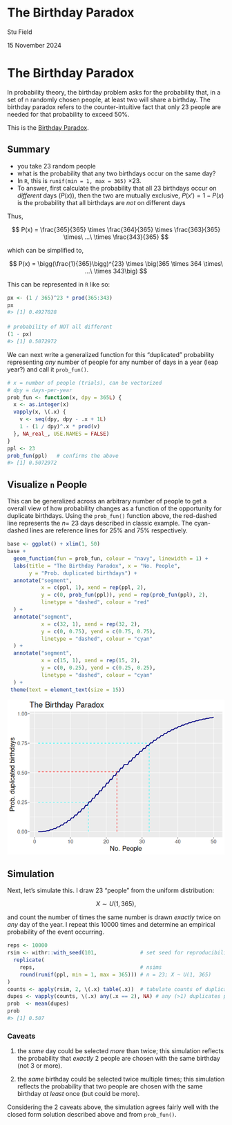 # The Birthday Paradox

Stu Field

15 November 2024

# The Birthday Paradox

In probability theory, the birthday problem asks for the probability
that, in a set of n randomly chosen people, at least two will share a
birthday. The birthday paradox refers to the counter-intuitive fact that
only 23 people are needed for that probability to exceed 50%.

This is the [Birthday
Paradox](https://en.wikipedia.org/wiki/Birthday_problem).

## Summary

- you take 23 random people
- what is the probability that any two birthdays occur on the same day?
- In `R`, this is `runif(min = 1, max = 365)` $\times 23$.
- To answer, first calculate the probability that all 23 birthdays occur
  on *different* days ($P(x)$), then the two are mutually exclusive,
  $P(x') = 1 - P(x)$ is the probability that all birthdays are *not* on
  different days

Thus,

$$
P(x) = \frac{365}{365} \times \frac{364}{365} \times \frac{363}{365} \times\ ...\ \times \frac{343}{365}
$$

which can be simplified to,

$$
P(x) = \bigg(\frac{1}{365}\bigg)^{23} \times \big(365 \times 364 \times\ ...\ \times 343\big)
$$

This can be represented in `R` like so:

``` r
px <- (1 / 365)^23 * prod(365:343)
px
#> [1] 0.4927028

# probability of NOT all different
(1 - px)
#> [1] 0.5072972
```

We can next write a generalized function for this “duplicated”
probability representing *any* number of people for any number of days
in a year (leap year?) and call it `prob_fun()`.

``` r
# x = number of people (trials), can be vectorized
# dpy = days-per-year
prob_fun <- function(x, dpy = 365L) {
  x <- as.integer(x)
  vapply(x, \(.x) {
    v <- seq(dpy, dpy - .x + 1L)
    1 - (1 / dpy)^.x * prod(v)
  }, NA_real_, USE.NAMES = FALSE)
}
ppl <- 23
prob_fun(ppl)   # confirms the above
#> [1] 0.5072972
```

## Visualize `n` People

This can be generalized across an arbitrary number of people to get a
overall view of how probability changes as a function of the opportunity
for duplicate birthdays. Using the `prob_fun()` function above, the
red-dashed line represents the $n =$ 23 days described in classic
example. The cyan-dashed lines are reference lines for 25% and 75%
respectively.

``` r
base <- ggplot() + xlim(1, 50)
base +
  geom_function(fun = prob_fun, colour = "navy", linewidth = 1) +
  labs(title = "The Birthday Paradox", x = "No. People",
       y = "Prob. duplicated birthdays") +
  annotate("segment",
           x = c(ppl, 1), xend = rep(ppl, 2),
           y = c(0, prob_fun(ppl)), yend = rep(prob_fun(ppl), 2),
           linetype = "dashed", colour = "red"
  ) +
  annotate("segment",
           x = c(32, 1), xend = rep(32, 2),
           y = c(0, 0.75), yend = c(0.75, 0.75),
           linetype = "dashed", colour = "cyan"
  ) +
  annotate("segment",
           x = c(15, 1), xend = rep(15, 2),
           y = c(0, 0.25), yend = c(0.25, 0.25),
           linetype = "dashed", colour = "cyan"
  ) +
 theme(text = element_text(size = 15))
```

![](figures/birthday-paradox-ggplot-prob-fun-1.png)

## Simulation

Next, let’s simulate this. I draw 23 “people” from the uniform
distribution:

$$
X \sim U(1, 365),
$$

and count the number of times the same number is drawn *exactly* twice
on *any* day of the year. I repeat this 10000 times and determine an
empirical probability of the event occurring.

``` r
reps <- 10000
rsim <- withr::with_seed(101,              # set seed for reproducibility
  replicate(
    reps,                                  # nsims
    round(runif(ppl, min = 1, max = 365))) # n = 23; X ~ U(1, 365)
)
counts <- apply(rsim, 2, \(.x) table(.x))  # tabulate counts of duplicate wells
dupes <- vapply(counts, \(.x) any(.x == 2), NA) # any (>1) duplicates present!
prob  <- mean(dupes)
prob
#> [1] 0.507
```

### Caveats

1.  the *same* day could be selected *more* than twice; this simulation
    reflects the probability that *exactly* 2 people are chosen with the
    same birthday (not 3 or more).

2.  the *same* birthday could be selected twice multiple times; this
    simulation reflects the probability that two people are chosen with
    the same birthday *at least* once (but could be more).

Considering the 2 caveats above, the simulation agrees fairly well with
the closed form solution described above and from `prob_fun()`.
